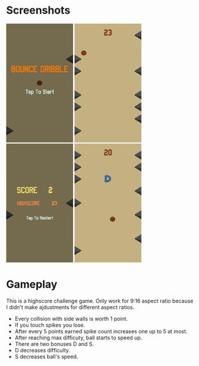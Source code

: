 # Screenshots

<img src="https://github.com/CaglarAlperen/bounce-dribble-unity/blob/main/Screenshots/Screenshot1.PNG" width="180" height="320">  <img src="https://github.com/CaglarAlperen/bounce-dribble-unity/blob/main/Screenshots/Screenshot2.PNG" width="180" height="320"> <img src="https://github.com/CaglarAlperen/bounce-dribble-unity/blob/main/Screenshots/Screenshot3.PNG" width="180" height="320"> <img src="https://github.com/CaglarAlperen/bounce-dribble-unity/blob/main/Screenshots/Screenshot4.PNG" width="180" height="320">

# Gameplay

This is a highscore challenge game. Only work for 9:16 aspect ratio because I didn't make ajdustments for different aspect ratios.
* Every collision with side walls is worth 1 point. 
* If you touch spikes you lose. 
* After every 5 points earned spike count increases one up to 5 at most.
* After reaching max difficuty, ball starts to speed up.
* There are two bonuses D and S.
* D decreases difficulty.
* S decreases ball's speed.

